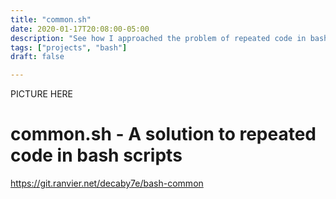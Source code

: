 ```yaml
---
title: "common.sh"
date: 2020-01-17T20:08:00-05:00
description: "See how I approached the problem of repeated code in bash scripts..."
tags: ["projects", "bash"]
draft: false

---
```


PICTURE HERE

# common.sh - A solution to repeated code in bash scripts

https://git.ranvier.net/decaby7e/bash-common

